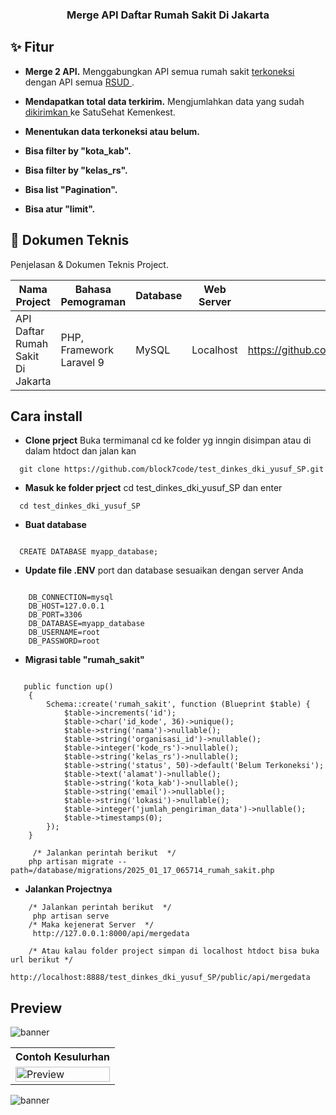 <h3 align="center">Merge API Daftar Rumah Sakit Di Jakarta</h3>

## ✨ Fitur
- **Merge 2 API.** Menggabungkan API semua rumah sakit [ terkoneksi ](https://dinkes.jakarta.go.id/apps/jp-2024/all-rs-terkoneksi.json) dengan API semua [ RSUD ](https://dinkes.jakarta.go.id/apps/jp-2024/all-rsud.json).

- **Mendapatkan total data terkirim.** Mengjumlahkan data  yang sudah [ dikirimkan ](https://dinkes.jakarta.go.id/apps/jp-2024/transaksi-data-satusehat.json)  ke SatuSehat Kemenkest.

- **Menentukan data terkoneksi atau belum.** 

- **Bisa filter by "kota_kab".** 

- **Bisa filter by "kelas_rs".** 

- **Bisa list "Pagination".** 

- **Bisa atur  "limit".** 


## :wrench: Dokumen Teknis

Penjelasan & Dokumen Teknis Project.

| Nama Project | Bahasa Pemograman | Database | Web Server | Repository |
|---- |----|----|----|----|
| API Daftar Rumah Sakit Di Jakarta | PHP, Framework Laravel 9 | MySQL | Localhost | https://github.com/block7code/test_dinkes_dki_yusuf_SP |

## Cara install 

- **Clone prject** Buka termimanal cd ke folder yg inngin disimpan atau di dalam htdoct dan jalan kan 
```
  git clone https://github.com/block7code/test_dinkes_dki_yusuf_SP.git 
```

- **Masuk ke folder prject** cd test_dinkes_dki_yusuf_SP dan enter
```
  cd test_dinkes_dki_yusuf_SP
```

- **Buat database** 
```mySql

  CREATE DATABASE myapp_database;
```

- **Update file .ENV**  port dan database sesuaikan dengan server Anda
```laravel

    DB_CONNECTION=mysql
    DB_HOST=127.0.0.1
    DB_PORT=3306
    DB_DATABASE=myapp_database 
    DB_USERNAME=root
    DB_PASSWORD=root
```

- **Migrasi table "rumah_sakit"**
```laravel

   public function up()
    {
        Schema::create('rumah_sakit', function (Blueprint $table) {
            $table->increments('id'); 
            $table->char('id_kode', 36)->unique();
            $table->string('nama')->nullable();
            $table->string('organisasi_id')->nullable();
            $table->integer('kode_rs')->nullable();
            $table->string('kelas_rs')->nullable();
            $table->string('status', 50)->default('Belum Terkoneksi');
            $table->text('alamat')->nullable();
            $table->string('kota_kab')->nullable();
            $table->string('email')->nullable();
            $table->string('lokasi')->nullable();
            $table->integer('jumlah_pengiriman_data')->nullable();
            $table->timestamps(0); 
        });
    }

     /* Jalankan perintah berikut  */
    php artisan migrate --path=/database/migrations/2025_01_17_065714_rumah_sakit.php
```

- **Jalankan Projectnya**
```laravel
    /* Jalankan perintah berikut  */
     php artisan serve
    /* Maka kejenerat Server  */
     http://127.0.0.1:8000/api/mergedata

    /* Atau kalau folder project simpan di localhost htdoct bisa buka url berikut */
    http://localhost:8888/test_dinkes_dki_yusuf_SP/public/api/mergedata
```


## Preview 

![banner](https://raw.githubusercontent.com/block7code/test_dinkes_dki_yusuf_SP/refs/heads/main/screen/preview.gif)
<br>

<table style="width:100%">
  <tr>
    <th>Contoh Kesulurhan</th>
  </tr>
  <tr>
    <td><img width="100%" alt="Preview "  src="https://raw.githubusercontent.com/block7code/test_dinkes_dki_yusuf_SP/refs/heads/main/screen/preview.gif" > </td>
  </tr>
</table>


![banner](https://raw.githubusercontent.com/block7code/test_dinkes_dki_yusuf_SP/refs/heads/main/screen/preview.gif)
<br>
